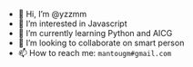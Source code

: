 - 👋 Hi, I’m @yzzmm
- 👀 I’m interested in Javascript 
- 🌱 I’m currently learning Python and AICG
- 💞️ I’m looking to collaborate on smart person
- 📫 How to reach me: `mantougm#gmail.com`

<!---
yzzmm/yzzmm is a ✨ special ✨ repository because its `README.md` (this file) appears on your GitHub profile.
You can click the Preview link to take a look at your changes.
--->
